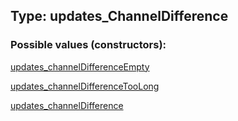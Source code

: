 ## Type: updates\_ChannelDifference  

### Possible values (constructors):

[updates\_channelDifferenceEmpty](../constructors/updates_channelDifferenceEmpty.md)  

[updates\_channelDifferenceTooLong](../constructors/updates_channelDifferenceTooLong.md)  

[updates\_channelDifference](../constructors/updates_channelDifference.md)  

